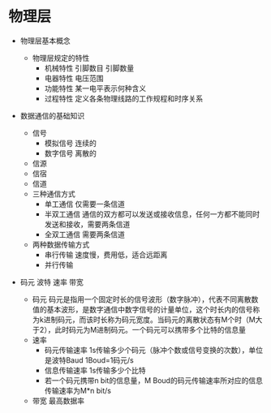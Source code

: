 # 物理层

+ 物理层基本概念
  + 物理层规定的特性
    + 机械特性 引脚数目 引脚数量
    + 电器特性 电压范围
    + 功能特性 某一电平表示何种含义
    + 过程特性 定义各条物理线路的工作规程和时序关系
+ 数据通信的基础知识
  + 信号
    + 模拟信号 连续的
    + 数字信号 离散的
  + 信源
  + 信宿
  + 信道
  + 三种通信方式
    + 单工通信 仅需要一条信道
    + 半双工通信 通信的双方都可以发送或接收信息，任何一方都不能同时发送和接收，需要两条信道
    + 全双工通信 需要两条信道
  + 两种数据传输方式
    + 串行传输 速度慢，费用低，适合远距离
    + 并行传输

+ 码元 波特 速率 带宽
  + 码元 码元是指用一个固定时长的信号波形（数字脉冲），代表不同离散数值的基本波形，是数字通信中数字信号的计量单位，这个时长内的信号称为k进制码元，而该时长称为码元宽度。当码元的离散状态有M个时（M大于2），此时码元为M进制码元。一个码元可以携带多个比特的信息量
  + 速率
    + 码元传输速率 1s传输多少个码元（脉冲个数或信号变换的次数），单位是波特Baud 1Boud=1码元/s
    + 信息传输速率 1s传输多少个比特
    + 若一个码元携带n bit的信息量，M Boud的码元传输速率所对应的信息传输速率为M*n bit/s
  + 带宽 最高数据率